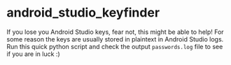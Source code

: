 # android_studio_keyfinder
If you lose you Android Studio keys, fear not, this might be able to help! For some reason the keys are usually stored in plaintext in Android Studio logs. Run this quick python script and check the output `passwords.log` file to see if you are in luck :)
